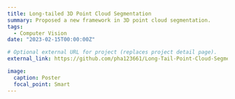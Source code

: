 ```yaml
---
title: Long-tailed 3D Point Cloud Segmentation
summary: Proposed a new framework in 3D point cloud segmentation.
tags:
  - Computer Vision
date: "2023-02-15T00:00:00Z"

# Optional external URL for project (replaces project detail page).
external_link: https://github.com/pha123661/Long-Tail-Point-Cloud-Segmentation

image:
  caption: Poster
  focal_point: Smart
---
```

